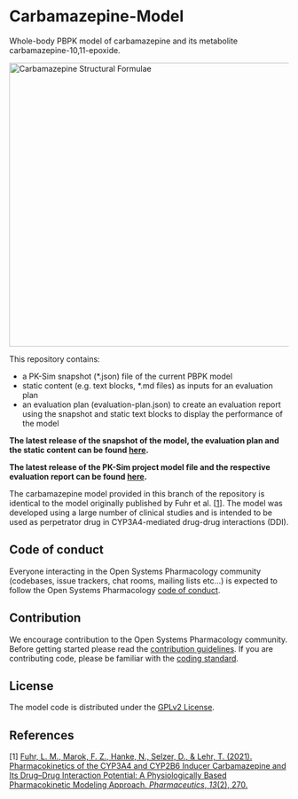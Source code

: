 # Carbamazepine-Model
Whole-body PBPK model of carbamazepine and its metabolite carbamazepine-10,11-epoxide.

<a title="Jü, Public domain, via Wikimedia Commons" href="https://commons.wikimedia.org/wiki/File:Carbamazepine_Structural_Formulae.png"><img width="512" alt="Carbamazepine Structural Formulae" src="https://upload.wikimedia.org/wikipedia/commons/thumb/5/54/Carbamazepine_Structural_Formulae.png/512px-Carbamazepine_Structural_Formulae.png"></a>



This repository contains:

- a PK-Sim snapshot (*.json) file of the current PBPK model
- static content (e.g. text blocks, *.md files) as inputs for an evaluation plan
- an evaluation plan (evaluation-plan.json) to create an evaluation report using the snapshot and static text blocks to display the performance of the model

**The latest release of the snapshot of the model, the evaluation plan and the static content can be found [here](../../releases/latest).**

**The latest release of the PK-Sim project model file and the respective evaluation report can be found [here](https://github.com/Open-Systems-Pharmacology/OSP-PBPK-Model-Library/releases/latest).**



The carbamazepine model provided in this branch of the repository is identical to the model originally published by Fuhr et al. [[1](https://github.com/AndreDlm/Carbamazepine-Model#references)]. The model was developed using a large number of clinical studies and is intended to be used as perpetrator drug in CYP3A4-mediated drug-drug interactions (DDI). 

## Code of conduct

Everyone interacting in the Open Systems Pharmacology community (codebases, issue trackers, chat rooms, mailing lists etc...) is expected to follow the Open Systems Pharmacology [code of conduct](https://github.com/Open-Systems-Pharmacology/Suite/blob/master/CODE_OF_CONDUCT.md#contributor-covenant-code-of-conduct).

## Contribution

We encourage contribution to the Open Systems Pharmacology community. Before getting started please read the [contribution guidelines](https://github.com/Open-Systems-Pharmacology/Suite/blob/master/CONTRIBUTING.md#ways-to-contribute). If you are contributing code, please be familiar with the [coding standard](https://github.com/Open-Systems-Pharmacology/Suite/blob/master/CODING_STANDARDS.md#visual-studio-settings).

## License

The model code is distributed under the [GPLv2 License](https://github.com/Open-Systems-Pharmacology/Suite/blob/develop/LICENSE).

## References

[1] [Fuhr, L. M., Marok, F. Z., Hanke, N., Selzer, D., & Lehr, T. (2021). Pharmacokinetics of the CYP3A4 and CYP2B6 Inducer Carbamazepine and Its Drug–Drug Interaction Potential: A Physiologically Based Pharmacokinetic Modeling Approach. *Pharmaceutics*, *13*(2), 270.](https://pubmed.ncbi.nlm.nih.gov/33671323/)

